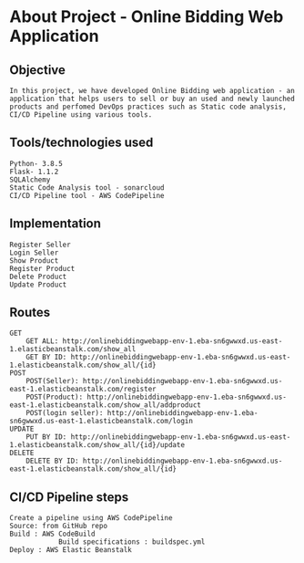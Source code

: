 # About Project - Online Bidding Web Application

## Objective  
    
    In this project, we have developed Online Bidding web application - an application that helps users to sell or buy an used and newly launched products and perfomed DevOps practices such as Static code analysis, CI/CD Pipeline using various tools.

## Tools/technologies used 
    
    Python- 3.8.5
    Flask- 1.1.2
    SQLAlchemy
    Static Code Analysis tool - sonarcloud
    CI/CD Pipeline tool - AWS CodePipeline 

## Implementation 

    Register Seller 
    Login Seller
    Show Product
    Register Product
    Delete Product
    Update Product

## Routes

    GET
        GET ALL: http://onlinebiddingwebapp-env-1.eba-sn6gwwxd.us-east-1.elasticbeanstalk.com/show_all
        GET BY ID: http://onlinebiddingwebapp-env-1.eba-sn6gwwxd.us-east-1.elasticbeanstalk.com/show_all/{id}
    POST
        POST(Seller): http://onlinebiddingwebapp-env-1.eba-sn6gwwxd.us-east-1.elasticbeanstalk.com/register 
        POST(Product): http://onlinebiddingwebapp-env-1.eba-sn6gwwxd.us-east-1.elasticbeanstalk.com/show_all/addproduct  
        POST(login seller): http://onlinebiddingwebapp-env-1.eba-sn6gwwxd.us-east-1.elasticbeanstalk.com/login 
    UPDATE 
        PUT BY ID: http://onlinebiddingwebapp-env-1.eba-sn6gwwxd.us-east-1.elasticbeanstalk.com/show_all/{id}/update
    DELETE
        DELETE BY ID: http://onlinebiddingwebapp-env-1.eba-sn6gwwxd.us-east-1.elasticbeanstalk.com/show_all/{id}

## CI/CD Pipeline steps 

    Create a pipeline using AWS CodePipeline 
    Source: from GitHub repo
    Build : AWS CodeBuild 
                Build specifications : buildspec.yml 
    Deploy : AWS Elastic Beanstalk 
